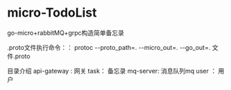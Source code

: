 # micro-TodoList
go-micro+rabbitMQ+grpc构造简单备忘录

.proto文件执行命令：：  protoc --proto_path=. --micro_out=. --go_out=. 文件.proto

目录介绍
api-gateway : 网关
task： 备忘录
mq-server: 消息队列mq
user ： 用户

